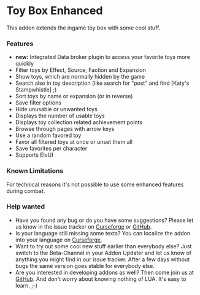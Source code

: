 # Toy Box Enhanced
This addon extends the ingame toy box with some cool stuff.

### Features
- __new:__ Integrated Data broker plugin to access your favorite toys more quickly 
- Filter toys by Effect, Source, Faction and Expansion
- Show toys, which are normally hidden by the game
- Search also in toy description (like search for "post" and find [Katy's Stampwhistle] ;)
- Sort toys by name or expansion (or in reverse)
- Save filter options
- Hide unusable or unwanted toys
- Displays the number of usable toys
- Displays toy collection related achievement points
- Browse through pages with arrow keys
- Use a random favored toy
- Favor all filtered toys at once or unset them all
- Save favorites per character
- Supports ElvUI

### Known Limitations
For technical reasons it's not possible to use some enhanced features during combat.

### Help wanted
- Have you found any bug or do you have some suggestions? Please let us know in the issue tracker on [Curseforge](https://www.curseforge.com/wow/addons/toy-box-enhanced/issues) or [GitHub](https://github.com/exochron/ToyBoxEnhanced/issues).
- Is your language still missing some texts? You can localize the addon into your language on [Curseforge](https://www.curseforge.com/wow/addons/toy-box-enhanced/localization).
- Want to try out some cool new stuff earlier than everybody else? Just switch to the Beta-Channel in your Addon Updater and let us know of anything you might find in our issue tracker. After a few days without bugs the same version goes stable for everybody else.
- Are you interested in developing addons as well? Then come join us at [GitHub](https://github.com/exochron/ToyBoxEnhanced). And don't worry about knowing nothing of LUA. It's easy to learn. ;-)

